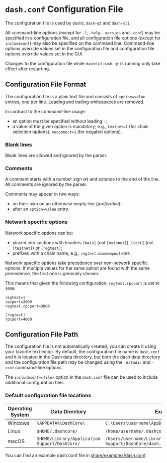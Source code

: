 # `dash.conf` Configuration File

The configuration file is used by `dashd`, `dash-qt` and `dash-cli`.

All command-line options (except for `-?`, `-help`, `-version` and `-conf`) may be specified in a configuration file, and all configuration file options (except for `includeconf`) may also be specified on the command line. Command-line options override values set in the configuration file and configuration file options override values set in the GUI.

Changes to the configuration file while `dashd` or `dash-qt` is running only take effect after restarting.

## Configuration File Format

The configuration file is a plain text file and consists of `option=value` entries, one per line. Leading and trailing whitespaces are removed.

In contrast to the command-line usage:
- an option must be specified without leading `-`;
- a value of the given option is mandatory; e.g., `testnet=1` (for chain selection options), `noconnect=1` (for negated options).

### Blank lines

Blank lines are allowed and ignored by the parser.

### Comments

A comment starts with a number sign (`#`) and extends to the end of the line. All comments are ignored by the parser.

Comments may appear in two ways:
- on their own on an otherwise empty line (_preferable_);
- after an `option=value` entry.

### Network specific options

Network specific options can be:
- placed into sections with headers `[main]` (not `[mainnet]`), `[test]` (not `[testnet]`) or `[regtest]`;
- prefixed with a chain name; e.g., `regtest.maxmempool=100`.

Network specific options take precedence over non-network specific options.
If multiple values for the same option are found with the same precedence, the
first one is generally chosen.

This means that given the following configuration, `regtest.rpcport` is set to `3000`:

```
regtest=1
rpcport=2000
regtest.rpcport=3000

[regtest]
rpcport=4000
```

## Configuration File Path

The configuration file is not automatically created; you can create it using your favorite text editor. By default, the configuration file name is `dash.conf` and it is located in the Dash data directory, but both the dash data directory and the configuration file path may be changed using the `-datadir` and `-conf` command-line options.

The `includeconf=<file>` option in the `dash.conf` file can be used to include additional configuration files.

### Default configuration file locations

Operating System | Data Directory | Example Path
-- | -- | --
Windows | `%APPDATA%\DashCore\` | `C:\Users\username\AppData\Roaming\DashCore\dash.conf`
Linux | `$HOME/.dashcore/` | `/home/username/.dashcore/dash.conf`
macOS | `$HOME/Library/Application Support/DashCore/` | `/Users/username/Library/Application Support/DashCore/dash.conf`

You can find an example dash.conf file in [share/examples/dash.conf](../share/examples/dash.conf).
